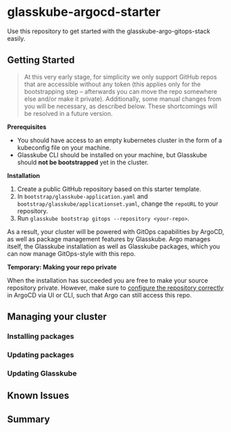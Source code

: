 # glasskube-argocd-starter

Use this repository to get started with the glasskube-argo-gitops-stack easily.

## Getting Started

> At this very early stage, for simplicity we only support GitHub repos that are accessible without any token (this applies only
> for the bootstrapping step – afterwards you can move the repo somewhere else and/or make it private).
> Additionally, some manual changes from you will be necessary, as described below.
> These shortcomings will be resolved in a future version.

**Prerequisites**

* You should have access to an empty kubernetes cluster in the form of a kubeconfig file on your machine.
* Glasskube CLI should be installed on your machine, but Glasskube should **not be bootstrapped** yet in the cluster.

**Installation**

1. Create a public GitHub repository based on this starter template.
2. In `bootstrap/glasskube-application.yaml` and `bootstrap/glasskube/applicationset.yaml`, change the `repoURL` to your repository.
3. Run `glasskube bootstrap gitops --repository <your-repo>`.

As a result, your cluster will be powered with GitOps capabilities by ArgoCD, as well as package management features by
Glasskube. Argo manages itself, the Glasskube installation as well as Glasskube packages, which you can now manage
GitOps-style with this repo. 

**Temporary: Making your repo private**

When the installation has succeeded you are free to make your source repository private. However, make sure to [configure
the repository correctly](https://argo-cd.readthedocs.io/en/stable/user-guide/private-repositories/) in ArgoCD via UI or CLI, such that Argo can still access this repo. 

## Managing your cluster

### Installing packages

### Updating packages

### Updating Glasskube

## Known Issues

## Summary
